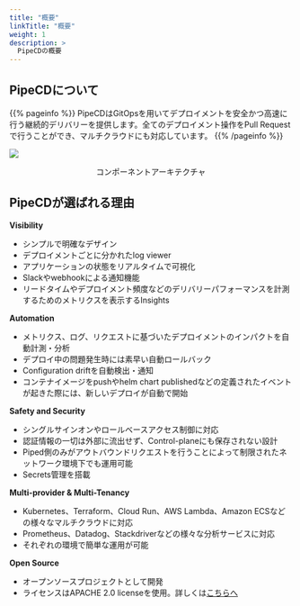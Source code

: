 ```yaml
---
title: "概要"
linkTitle: "概要"
weight: 1
description: >
  PipeCDの概要
---
```


## PipeCDについて

{{% pageinfo %}}
PipeCDはGitOpsを用いてデプロイメントを安全かつ高速に行う継続的デリバリーを提供します。全てのデプロイメント操作をPull Requestで行うことができ、マルチクラウドにも対応しています。
{{% /pageinfo %}}

![](/images/architecture-overview.png)
<p style="text-align: center;">
コンポーネントアーキテクチャ
</p>

## PipeCDが選ばれる理由

**Visibility**
- シンプルで明確なデザイン
- デプロイメントごとに分かれたlog viewer
- アプリケーションの状態をリアルタイムで可視化
- Slackやwebhookによる通知機能
- リードタイムやデプロイメント頻度などのデリバリーパフォーマンスを計測するためのメトリクスを表示するInsights

**Automation**
- メトリクス、ログ、リクエストに基づいたデプロイメントのインパクトを自動計測・分析
- デプロイ中の問題発生時には素早い自動ロールバック
- Configuration driftを自動検出・通知
- コンテナイメージをpushやhelm chart publishedなどの定義されたイベントが起きた際には、新しいデプロイが自動で開始

**Safety and Security**
- シングルサインオンやロールベースアクセス制御に対応
- 認証情報の一切は外部に流出せず、Control-planeにも保存されない設計
- Piped側のみがアウトバウンドリクエストを行うことによって制限されたネットワーク環境下でも運用可能
- Secrets管理を搭載

**Multi-provider & Multi-Tenancy**
- Kubernetes、Terraform、Cloud Run、AWS Lambda、Amazon ECSなどの様々なマルチクラウドに対応
- Prometheus、Datadog、Stackdriverなどの様々な分析サービスに対応
- それぞれの環境で簡単な運用が可能

**Open Source**

- オープンソースプロジェクトとして開発
- ライセンスはAPACHE 2.0 licenseを使用。詳しくは[こちらへ](https://github.com/pipe-cd/pipe/blob/master/LICENSE)
